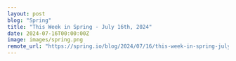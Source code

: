 ```yaml
---
layout: post
blog: "Spring"
title: "This Week in Spring - July 16th, 2024"
date: 2024-07-16T00:00:00Z
image: images/spring.png
remote_url: "https://spring.io/blog/2024/07/16/this-week-in-spring-july-16th-2024"
---
```

